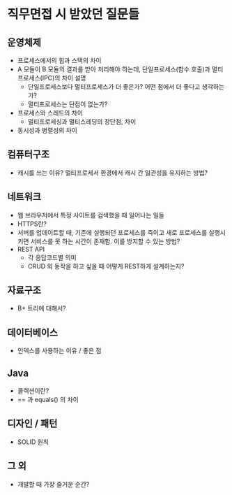 # 직무면접 시 받았던 질문들

## 운영체제
* 프로세스에서의 힙과 스택의 차이
* A 모듈이 B 모듈의 결과를 받아 처리해야 하는데, 단일프로세스(함수 호출)과 멀티프로세스(IPC)의 차이 설명
  * 단일프로세스보다 멀티프로세스가 더 좋은가? 어떤 점에서 더 좋다고 생각하는가?
  * 멀티프로세스는 단점이 없는가?
* 프로세스와 스레드의 차이
  * 멀티프로세싱과 멀티스레딩의 장단점, 차이
* 동시성과 병렬성의 차이

## 컴퓨터구조
* 캐시를 쓰는 이유? 멀티프로세서 환경에서 캐시 간 일관성을 유지하는 방법?

## 네트워크
* 웹 브라우저에서 특정 사이트를 검색했을 때 일어나는 일들
* HTTPS란?
* 서버를 업데이트할 때, 기존에 실행되던 프로세스를 죽이고 새로 프로세스를 실행시키면 서비스를 못 하는 시간이 존재함. 이를 방지할 수 있는 방법?
* REST API
  * 각 응답코드별 의미
  * CRUD 외 동작을 하고 싶을 때 어떻게 REST하게 설계하는지?

## 자료구조
* B+ 트리에 대해서?

## 데이터베이스
* 인덱스를 사용하는 이유 / 좋은 점

## Java
* 콜렉션이란?
* == 과 equals() 의 차이

## 디자인 / 패턴
* SOLID 원칙

## 그 외
* 개발할 때 가장 즐거운 순간?
